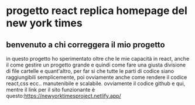 # progetto react replica homepage del new york times
## benvenuto a chi correggera il mio progetto
in questo progetto ho sperimentato oltre che le mie capacità in react, anche il come gestire un progetto grande e quindi come fare una giusta divisione di file cartelle e quant'altro, per far si che tutte le parti di codice siano raggiungibili semplicemente, poi ovviamente anche come rendere il codice react,css ecc.. manutenibile e scalabile.
ovviamente il codice github e qui, mentre il link per il sito funzionante è questo:https://newyorktimesproject.netlify.app/
